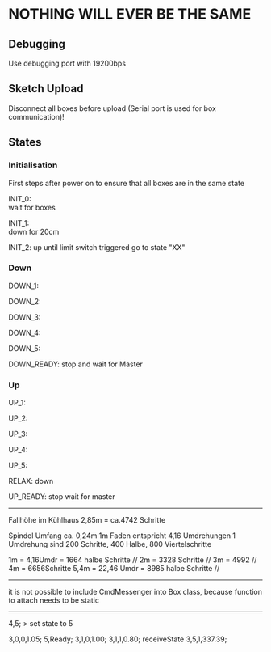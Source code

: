 # NOTHING WILL EVER BE THE SAME


## Debugging
Use debugging port with 19200bps


## Sketch Upload
Disconnect all boxes before upload (Serial port is used for box communication)!

## States

### Initialisation
First steps after power on to ensure that all boxes are in the same state

INIT_0:   
  wait for boxes

INIT_1:   
  down for 20cm

INIT_2:
  up until limit switch triggered
    go to state "XX"


### Down

DOWN_1:

DOWN_2:

DOWN_3:

DOWN_4:

DOWN_5:

DOWN_READY:
  stop and wait for Master

### Up

UP_1:

UP_2:

UP_3:

UP_4:

UP_5:

RELAX:
  down

UP_READY:
  stop
  wait for master


----


  Fallhöhe im Kühlhaus 2,85m = ca.4742 Schritte


  Spindel Umfang ca. 0,24m
  1m Faden entspricht 4,16 Umdrehungen
  1 Umdrehung sind 200 Schritte, 400 Halbe, 800 Viertelschritte

  1m = 4,16Umdr = 1664 halbe Schritte // 2m = 3328 Schritte   // 3m = 4992 //  4m = 6656Schritte
  5,4m = 22,46 Umdr = 8985 halbe Schritte //



----


it is not possible to include CmdMessenger into Box class, because function to attach needs to be static



----

4,5; > set state to 5


  3,0,0,1.05;
5,Ready;
3,1,0,1.00;
3,1,1,0.80;
receiveState
3,5,1,337.39;
